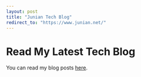 ```yaml
---
layout: post
title: "Junian Tech Blog"
redirect_to: "https://www.junian.net/"
---
```


# Read My Latest Tech Blog

You can read my blog posts [here](https://www.junian.net/).
